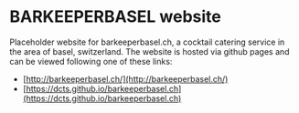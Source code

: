 # BARKEEPERBASEL website
Placeholder website for barkeeperbasel.ch, a cocktail catering service in the area of basel, switzerland. The website is hosted via github pages and can be viewed following one of these links:
- [http://barkeeperbasel.ch/](http://barkeeperbasel.ch/)
- [https://dcts.github.io/barkeeperbasel.ch](https://dcts.github.io/barkeeperbasel.ch)
